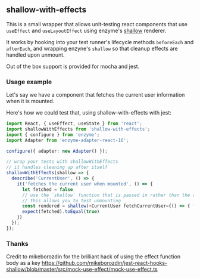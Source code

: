 ## shallow-with-effects

This is a small wrapper that allows unit-testing react components that use `useEffect` and `useLayoutEffect` using enzyme's [shallow](https://enzymejs.github.io/enzyme/docs/api/shallow.html) renderer.

It works by hooking into your test runner's lifecycle methods `beforeEach` and `afterEach`, and wrapping enzyne's `shallow` so that cleanup effects are handled upon unmount.

Out of the box support is provided for mocha and jest.

### Usage example

Let's say we have a component that fetches the current user information when it is mounted.

Here's how we could test that, using shallow-with-effects with jest:

```typescript
import React, { useEffect, useState } from 'react';
import shallowWithEffects from 'shallow-with-effects';
import { configure } from 'enzyme';
import Adapter from 'enzyme-adapter-react-16';

configure({ adapter: new Adapter() });

// wrap your tests with shallowWithEffects
// it handles cleaning up after itself
shallowWithEffects(shallow => {
  describe('CurrentUser', () => {
    it('fetches the current user when mounted', () => {
      let fetched = false
      // use the `shallow` function that is passed in rather than the version exported from enzyme
      // this allows you to test unmounting
      const rendered = shallow(<CurrentUser fetchCurrentUser={() => { fetched = true } />)
      expect(fetched).toEqual(true)
    })
  });
});
```

### Thanks
Credit to mikeborozdin for the brilliant hack of using the effect function body as a key
https://github.com/mikeborozdin/jest-react-hooks-shallow/blob/master/src/mock-use-effect/mock-use-effect.ts
